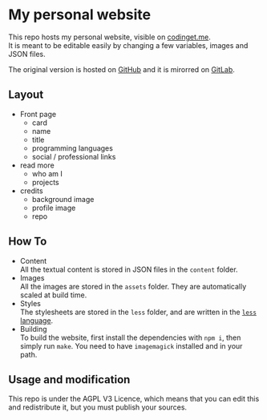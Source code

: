 # My personal website
This repo hosts my personal website, visible on [codinget.me](https://codinget.me).  
It is meant to be editable easily by changing a few variables, images and JSON files.

The original version is hosted on [GitHub](https://github.com/natnat-mc/personal-website) and it is mirorred on [GitLab](https://gitlab.com/Codinget/personal-website).

## Layout
- Front page
	- card
	- name
	- title
	- programming languages
	- social / professional links
- read more
	- who am I
	- projects
- credits
	- background image
	- profile image
	- repo

## How To
- Content  
  All the textual content is stored in JSON files in the `content` folder.
- Images  
  All the images are stored in the `assets` folder. They are automatically scaled at build time.
- Styles  
  The stylesheets are stored in the `less` folder, and are written in the [`less` language](http://lesscss.org).
- Building  
  To build the website, first install the dependencies with `npm i`, then simply run `make`. You need to have `imagemagick` installed and in your path.

## Usage and modification
This repo is under the AGPL V3 Licence, which means that you can edit this and redistribute it, but you must publish your sources.
